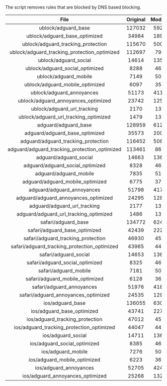 The script removes rules that are blocked by DNS based blocking.


| File | Original | Modified |
|:----:|:-----:|:-----:|
| ublock/adguard_base | 127032 | 59227 |
| ublock/adguard_base_optimized | 34984 | 18996 |
| ublock/adguard_tracking_protection | 115670 | 50082 |
| ublock/adguard_tracking_protection_optimized | 112697 | 7945 |
| ublock/adguard_social | 14614 | 13561 |
| ublock/adguard_social_optimized | 8288 | 4602 |
| ublock/adguard_mobile | 7149 | 5019 |
| ublock/adguard_mobile_optimized | 6097 | 3584 |
| ublock/adguard_annoyances | 51173 | 41179 |
| ublock/adguard_annoyances_optimized | 23742 | 12560 |
| ublock/adguard_url_tracking | 2170 | 1320 |
| ublock/adguard_url_tracking_optimized | 1479 | 1317 |
| adguard/adguard_base | 128959 | 61223 |
| adguard/adguard_base_optimized | 35573 | 20015 |
| adguard/adguard_tracking_protection | 116452 | 50809 |
| adguard/adguard_tracking_protection_optimized | 113461 | 8659 |
| adguard/adguard_social | 14663 | 13617 |
| adguard/adguard_social_optimized | 8328 | 4646 |
| adguard/adguard_mobile | 7835 | 5199 |
| adguard/adguard_mobile_optimized | 6775 | 3757 |
| adguard/adguard_annoyances | 51798 | 41738 |
| adguard/adguard_annoyances_optimized | 24295 | 12857 |
| adguard/adguard_url_tracking | 2177 | 1327 |
| adguard/adguard_url_tracking_optimized | 1486 | 1324 |
| safari/adguard_base | 134772 | 62498 |
| safari/adguard_base_optimized | 42439 | 22292 |
| safari/adguard_tracking_protection | 46930 | 4559 |
| safari/adguard_tracking_protection_optimized | 43965 | 4415 |
| safari/adguard_social | 14653 | 13601 |
| safari/adguard_social_optimized | 8325 | 4633 |
| safari/adguard_mobile | 7181 | 5055 |
| safari/adguard_mobile_optimized | 6128 | 3614 |
| safari/adguard_annoyances | 51976 | 41840 |
| safari/adguard_annoyances_optimized | 24535 | 12936 |
| ios/adguard_base | 136055 | 63002 |
| ios/adguard_base_optimized | 43741 | 22795 |
| ios/adguard_tracking_protection | 47012 | 4567 |
| ios/adguard_tracking_protection_optimized | 44047 | 4423 |
| ios/adguard_social | 14711 | 13633 |
| ios/adguard_social_optimized | 8385 | 4647 |
| ios/adguard_mobile | 7276 | 5099 |
| ios/adguard_mobile_optimized | 6223 | 3655 |
| ios/adguard_annoyances | 52705 | 42464 |
| ios/adguard_annoyances_optimized | 25268 | 13245 |